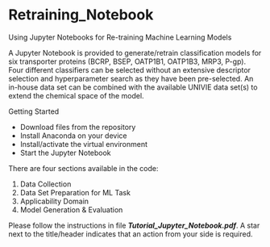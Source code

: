 # Retraining_Notebook
Using Jupyter Notebooks for Re-training Machine Learning Models


A Jupyter Notebook is provided to generate/retrain classification models for six transporter proteins (BCRP, BSEP, OATP1B1, OATP1B3, MRP3, P-gp). Four different classifiers can be selected without an extensive descriptor selection and hyperparameter search as they have been pre-selected. An in-house data set can be combined with the available UNIVIE data set(s) to extend the chemical space of the model. 

Getting Started
-	Download files from the repository
-	Install Anaconda on your device 
-	Install/activate the virtual environment
-	Start the Jupyter Notebook

There are four sections available in the code:
1.	Data Collection
2.	Data Set Preparation for ML Task
3.	Applicability Domain
4.	Model Generation & Evaluation

Please follow the instructions in file <b>*Tutorial_Jupyter_Notebook.pdf*</b>. A star next to the title/header indicates that an action from your side is required.
